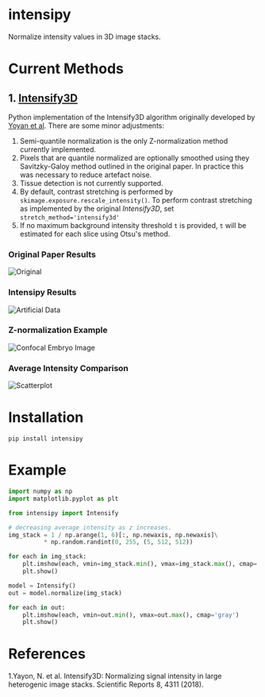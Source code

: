 # intensipy
Normalize intensity values in 3D image stacks.

# Current Methods

## 1. [Intensify3D](https://github.com/nadavyayon/Intensify3D)

Python implementation of the Intensify3D algorithm originally developed by [Yoyan et al](https://www.nature.com/articles/s41598-018-22489-1). There are some minor adjustments:

  1. Semi-quantile normalization is the only Z-normalization method currently implemented.
  2. Pixels that are quantile normalized are optionally smoothed using they Savitzky-Galoy method outlined in the original paper. In practice this was necessary to reduce artefact noise.
  3. Tissue detection is not currently supported.
  4. By default, contrast stretching is performed by `skimage.exposure.rescale_intensity()`. To perform contrast stretching as implemented by the original *Intensify3D*, set `stretch_method='intensify3d'` 
  5. If no maximum background intensity threshold `t` is provided, `t` will be estimated for each slice using Otsu's method.

### Original Paper Results
![Original](https://raw.githubusercontent.com/nadavyayon/Intensify3D/master/Examples/Montage2-01.jpg)

### Intensipy Results
![Artificial Data](https://media.githubusercontent.com/media/dakota-hawkins/intensipy/master/images/artificial_results.png)

### Z-normalization Example
![Confocal Embryo Image](https://github.com/dakota-hawkins/intensipy/blob/master/images/embryo_example.png)

### Average Intensity Comparison 
![Scatterplot](https://media.githubusercontent.com/media/dakota-hawkins/intensipy/master/images/average_intensity.png)

# Installation

```pip install intensipy```

# Example

```python
import numpy as np
import matplotlib.pyplot as plt

from intensipy import Intensify

# decreasing average intensity as z increases.
img_stack = 1 / np.arange(1, 6)[:, np.newaxis, np.newaxis]\
          * np.random.randint(0, 255, (5, 512, 512))                           

for each in img_stack: 
    plt.imshow(each, vmin=img_stack.min(), vmax=img_stack.max(), cmap='gray') 
    plt.show()

model = Intensify()
out = model.normalize(img_stack)

for each in out: 
    plt.imshow(each, vmin=out.min(), vmax=out.max(), cmap='gray') 
    plt.show()
```

# References

1.Yayon, N. et al. Intensify3D: Normalizing signal intensity in large heterogenic image stacks. Scientific Reports 8, 4311 (2018).
